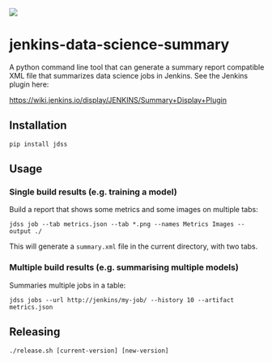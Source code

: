 ![](https://travis-ci.org/andykuszyk/jenkins-data-science-summary.svg?branch=master)

# jenkins-data-science-summary
A python command line tool that can generate a summary report compatible XML file that summarizes data science jobs in Jenkins. See the Jenkins plugin here:

https://wiki.jenkins.io/display/JENKINS/Summary+Display+Plugin

## Installation
```
pip install jdss
```

## Usage
### Single build results (e.g. training a model)
Build a report that shows some metrics and some images on multiple tabs:
```
jdss job --tab metrics.json --tab *.png --names Metrics Images --output ./
```
This will generate a `summary.xml` file in the current directory, with two tabs.

### Multiple build results (e.g. summarising multiple models)
Summaries multiple jobs in a table:
```
jdss jobs --url http://jenkins/my-job/ --history 10 --artifact metrics.json
```

## Releasing
```
./release.sh [current-version] [new-version]
```
